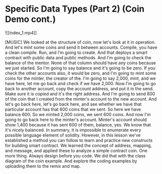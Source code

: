 # Specific Data Types (Part 2) (Coin Demo cont.)

![[index_1.mp4]]

[MUSIC] We looked at the structure of coin,
now let's look at it in operation. And let's mint some coins and
send it between accounts. Compile, you have a clean compile. Run, and I'm going to create. And that deploys a smart contract
with public data and public methods. And I'm going to check
the balance of the mentor. None of that column should have
any coins because we just started. So I'm going to say balance and
it's going to be zero. If you check the other accounts also,
it would be zero, and I'm going to mint some coins for
the minter, the creator of the. I'm going to say 2,000, mint, and
we have here, let me go back and check if we have 2,000. Now I'm going to go back
to another account, copy the account address,
and put it in the send. Make sure it is copied and
it's the right address. And I'm going to send 600
of the coin that I created from the minter's account
to the new account. And let's go back here, let's go
back here, and see whether we have that particular account has
that 600 coins that we sent. So here we have balance 600. So we minted 2,000 coins,
we sent 600 coins. And now I'm going to go back
here to the minter's account. Minter's account should show 1,400 because
it has sent 600 of them, balance, yes. We know that it's nicely balanced. In summary, it is impossible to enumerate every
possible language element of solidity. However, in this lesson we've established
a method you can follow to learn and practice new constructs for
building smart contract. We learned the concept of address,
mapping, and message, and applied these to analyze
a simple contract coin. One more thing. Always design before you code. We did that with the class
diagram of the coin example. And explore the coding examples by
uploading them to the remix and map.
